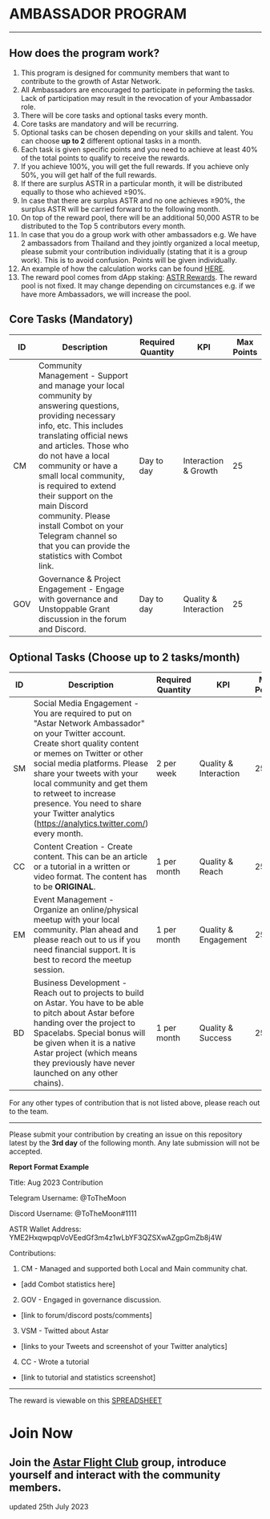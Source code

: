 # AMBASSADOR PROGRAM

---
## How does the program work?
1. This program is designed for community members that want to contribute to the growth of Astar Network.
2. All Ambassadors are encouraged to participate in peforming the tasks. Lack of participation may result in the revocation of your Ambassador role.
3. There will be core tasks and optional tasks every month.
4. Core tasks are mandatory and will be recurring.
5. Optional tasks can be chosen depending on your skills and talent. You can choose **up to 2** different optional tasks in a month.
6. Each task is given specific points and you need to achieve at least 40% of the total points to qualify to receive the rewards.
7. If you achieve 100%, you will get the full rewards. If you achieve only 50%, you will get half of the full rewards.
8. If there are surplus ASTR in a particular month, it will be distributed equally to those who achieved ≥90%.
9. In case that there are surplus ASTR and no one achieves ≥90%, the surplus ASTR will be carried forward to the following month.
10. On top of the reward pool, there will be an additional 50,000 ASTR to be distributed to the Top 5 contributors every month. 
11. In case that you do a group work with other ambassadors e.g. We have 2 ambassadors from Thailand and they jointly organized a local meetup, please submit your contribution individually (stating that it is a group work). This is to avoid confusion. Points will be given individually.
12. An example of how the calculation works can be found [HERE](https://docs.google.com/document/d/1m4a1B77nuPh7dxcKk2kVyPVt1l185m4C/edit?usp=sharing&ouid=115923092849552143416&rtpof=true&sd=true).
13. The reward pool comes from dApp staking: [ASTR Rewards](https://astar.subscan.io/account/ZfEuzYHyfo5TZfAx9fsntdkx2W4gDFLPwUNeqSrJTpQJXDc). The reward pool is not fixed. It may change depending on circumstances e.g. if we have more Ambassadors, we will increase the pool.

## Core Tasks (Mandatory)
| ID | Description | Required Quantity | KPI | Max Points |
| --- | --- | --- | --- | --- |
| CM | Community Management - Support and manage your local community by answering questions, providing necessary info, etc. This includes translating official news and articles. Those who do not have a local community or have a small local community, is required to extend their support on the main Discord community. Please install Combot on your Telegram channel so that you can provide the statistics with Combot link. | Day to day | Interaction & Growth | 25 |
| GOV | Governance & Project Engagement - Engage with governance and Unstoppable Grant discussion in the forum and Discord. | Day to day | Quality & Interaction | 25 |

## Optional Tasks (Choose up to 2 tasks/month)
| ID | Description | Required Quantity | KPI | Max Points |
| --- | --- | --- | --- | --- |
| SM | Social Media Engagement - You are required to put on "Astar Network Ambassador" on your Twitter account. Create short quality content or memes on Twitter or other social media platforms. Please share your tweets with your local community and get them to retweet to increase presence. You need to share your Twitter analytics (https://analytics.twitter.com/) every month.  | 2 per week | Quality & Interaction | 25 |
| CC | Content Creation - Create content. This can be an article or a tutorial in a written or video format. The content has to be **ORIGINAL**. | 1 per month | Quality & Reach | 25 |  
| EM | Event Management - Organize an online/physical meetup with your local community. Plan ahead and please reach out to us if you need financial support. It is best to record the meetup session. | 1 per month | Quality & Engagement | 25 |
| BD | Business Development - Reach out to projects to build on Astar. You have to be able to pitch about Astar before handing over the project to Spacelabs. Special bonus will be given when it is a native Astar project (which means they previously have never launched on any other chains). | 1 per month | Quality  & Success | 25 | 

For any other types of contribution that is not listed above, please reach out to the team. 

---

Please submit your contribution by creating an issue on this repository latest by the **3rd day** of the following month. Any late submission will not be accepted.

**Report Format Example**

Title: Aug 2023 Contribution

Telegram Username: @ToTheMoon

Discord Username: @ToTheMoon#1111

ASTR Wallet Address: YME2HxqwpqpVoVEedGf3m4z1wLbYF3QZSXwAZgpGmZb8j4W

Contributions:
1. CM - Managed and supported both Local and Main community chat.
* [add Combot statistics here]

2. GOV - Engaged in governance discussion.
* [link to forum/discord posts/comments]

3. VSM - Twitted about Astar
* [links to your Tweets and screenshot of your Twitter analytics]

4. CC - Wrote a tutorial
* [link to tutorial and statistics screenshot]


---
The reward is viewable on this [SPREADSHEET](https://docs.google.com/spreadsheets/d/1PNAzXBPpj-iwT3-9agzb4zg9VVYs49JT/edit?usp=sharing&ouid=115923092849552143416&rtpof=true&sd=true)

# Join Now
Join the [Astar Flight Club](https://t.me/+O_vq1Vx2uc1mMTEx) group, introduce yourself and interact with the community members.
---
updated 25th July 2023
